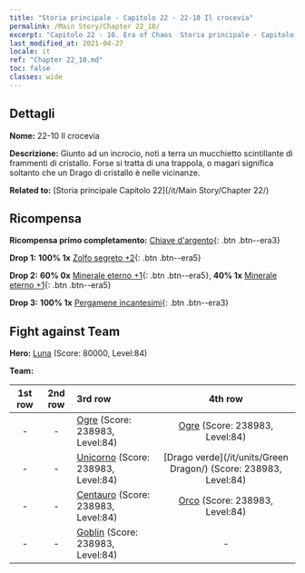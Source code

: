 ```yaml
---
title: "Storia principale - Capitolo 22 - 22-10 Il crocevia"
permalink: /Main Story/Chapter 22_10/
excerpt: "Capitolo 22 - 10. Era of Chaos  Storia principale - Capitolo 22_10. 22-10 Il crocevia"
last_modified_at: 2021-04-27
locale: it
ref: "Chapter 22_10.md"
toc: false
classes: wide
---
```


## Dettagli

 **Nome:** 22-10 Il crocevia

 **Descrizione:** Giunto ad un incrocio, noti a terra un mucchietto scintillante di frammenti di cristallo. Forse si tratta di una trappola, o magari significa soltanto che un Drago di cristallo è nelle vicinanze.

 **Related to:** [Storia principale Capitolo 22](/it/Main Story/Chapter 22/)

## Ricompensa

 **Ricompensa primo completamento:** [Chiave d'argento](/ItemsIT/con_693/){: .btn .btn--era3}

 **Drop 1:** **100% 1x** [Zolfo segreto +2](/ItemsIT/mat_78/){: .btn .btn--era5}

 **Drop 2:** **60% 0x** [Minerale eterno +1](/ItemsIT/mat_68/){: .btn .btn--era5}, **40% 1x** [Minerale eterno +1](/ItemsIT/mat_68/){: .btn .btn--era5}

 **Drop 3:** **100% 1x** [Pergamene incantesimi](/ItemsIT/con_694/){: .btn .btn--era3}


## Fight against Team
 **Hero:** [Luna](/it/heroes/Luna/) (Score: 80000, Level:84)

 **Team:**


  | 1st row | 2nd row | 3rd row | 4th row |
  |:----:|:----:|:----|:----:|
  | - | - | [Ogre](/it/units/Ogre/) (Score: 238983, Level:84)  | [Ogre](/it/units/Ogre/) (Score: 238983, Level:84)  |
  | - | - | [Unicorno](/it/units/Unicorn/) (Score: 238983, Level:84)  | [Drago verde](/it/units/Green Dragon/) (Score: 238983, Level:84)  |
  | - | - | [Centauro](/it/units/Centaur/) (Score: 238983, Level:84)  | [Orco](/it/units/Orc/) (Score: 238983, Level:84)  |
  | - | - | [Goblin](/it/units/Goblin/) (Score: 238983, Level:84)  | - |


